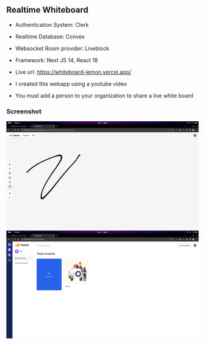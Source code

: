 ## Realtime Whiteboard

- Authentication System: Clerk
- Realtime Database: Convex
- Websocket Room provider: Liveblock
- Framework: Next JS 14, React 18

- Live url: https://whiteboard-lemon.vercel.app/

- I created this webapp using a youtube video
- You must add a person to your organization to share a live white board

### Screenshot

![alt text](screenshots/s1.png)
![alt text](screenshots/s2.png)
